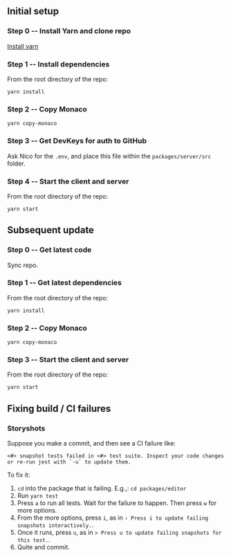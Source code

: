 ## Initial setup

### Step 0 -- Install Yarn and clone repo

[Install yarn](https://yarnpkg.com/en/docs/install)

### Step 1 -- Install dependencies

From the root directory of the repo:

`yarn install`

### Step 2 -- Copy Monaco

`yarn copy-monaco`

### Step 3 -- Get DevKeys for auth to GitHub

Ask Nico for the `.env`, and place this file within the `packages/server/src` folder.

### Step 4 -- Start the client and server

From the root directory of the repo:

`yarn start`

## Subsequent update

### Step 0 -- Get latest code

Sync repo.

### Step 1 -- Get latest dependencies

From the root directory of the repo:

`yarn install`

### Step 2 -- Copy Monaco

`yarn copy-monaco`

### Step 3 -- Start the client and server

From the root directory of the repo:

`yarn start`

## Fixing build / CI failures

### Storyshots

Suppose you make a commit, and then see a CI failure like:

```
<#> snapshot tests failed in <#> test suite. Inspect your code changes or re-run jest with `-u` to update them.
```

To fix it:

1. `cd` into the package that is failing. E.g.,: `cd packages/editor`
2. Run `yarn test`
3. Press `a` to run all tests. Wait for the failure to happen. Then press `w` for more options.
4. From the more options, press `i`, as in `› Press i to update failing snapshots interactively.`.
5. Once it runs, press `u`, as in `> Press u to update failing snapshots for this test.`.
6. Quite and commit.
